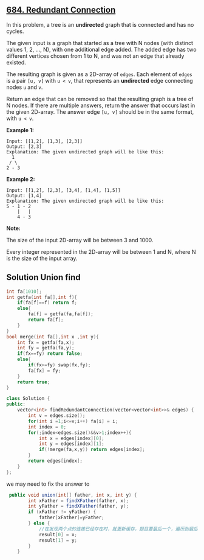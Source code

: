 ## [684. Redundant Connection](https://leetcode-cn.com/problems/redundant-connection/)

In this problem, a tree is an **undirected** graph that is connected and has no cycles.

The given input is a graph that started as a tree with N nodes (with distinct values 1, 2, ..., N), with one additional edge added. The added edge has two different vertices chosen from 1 to N, and was not an edge that already existed.

The resulting graph is given as a 2D-array of `edges`. Each element of `edges` is a pair `[u, v]` with `u < v`, that represents an **undirected** edge connecting nodes `u` and `v`.

Return an edge that can be removed so that the resulting graph is a tree of N nodes. If there are multiple answers, return the answer that occurs last in the given 2D-array. The answer edge `[u, v]` should be in the same format, with `u < v`.

**Example 1:**

```
Input: [[1,2], [1,3], [2,3]]
Output: [2,3]
Explanation: The given undirected graph will be like this:
  1
 / \
2 - 3
```

**Example 2:**

```
Input: [[1,2], [2,3], [3,4], [1,4], [1,5]]
Output: [1,4]
Explanation: The given undirected graph will be like this:
5 - 1 - 2
    |   |
    4 - 3
```

**Note:**

The size of the input 2D-array will be between 3 and 1000.

Every integer represented in the 2D-array will be between 1 and N, where N is the size of the input array.

## Solution  Union find

```c++
int fa[1010];
int getfa(int fa[],int f){
    if(fa[f]==f) return f;
    else{
        fa[f] = getfa(fa,fa[f]);
        return fa[f];
    }
}
bool merge(int fa[],int x ,int y){
    int fx = getfa(fa,x);
    int fy = getfa(fa,y);
    if(fx==fy) return false;
    else{
        if(fx>=fy) swap(fx,fy);
        fa[fx] = fy;
    }
    return true;
}

class Solution {
public:
    vector<int> findRedundantConnection(vector<vector<int>>& edges) {
        int v = edges.size();
        for(int i =1;i<=v;i++) fa[i] = i;
        int index = 0;
        for(;index<edges.size()&&v>1;index++){
            int x = edges[index][0];
            int y = edges[index][1];
            if(!merge(fa,x,y)) return edges[index];
        }
        return edges[index];
    }
};
```

we may need to fix the answer to

```java
 public void union(int[] father, int x, int y) {
        int xFather = findXFather(father, x);
        int yFather = findXFather(father, y);
        if (xFather != yFather) {
            father[xFather]=yFather;
        } else {
            //在发现两个点的连接已经存在时，就更新缓存，题目要最后一个，遍历到最后一个就是结果
            result[0] = x;
            result[1] = y;
        }
    }

```

